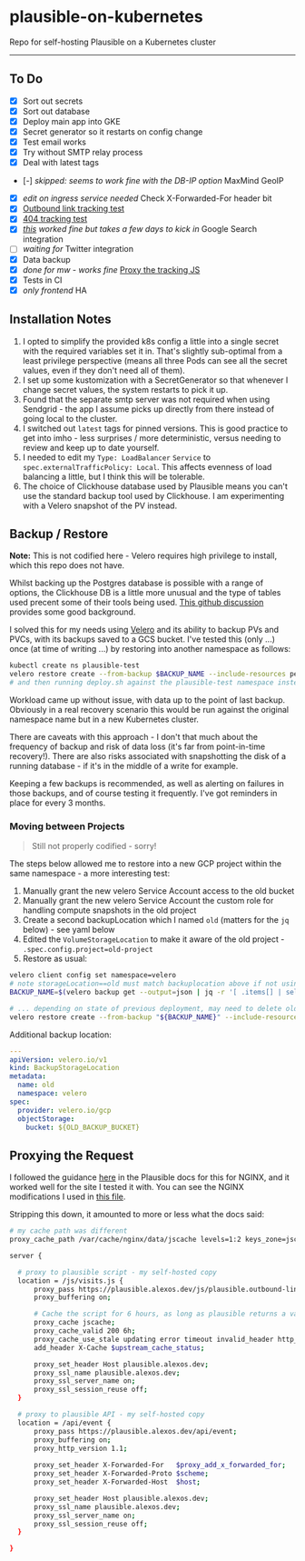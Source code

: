 # plausible-on-kubernetes

Repo for self-hosting Plausible on a Kubernetes cluster

---

## To Do

- [x] Sort out secrets
- [x] Sort out database
- [x] Deploy main app into GKE
- [x] Secret generator so it restarts on config change
- [x] Test email works
- [x] Try without SMTP relay process
- [x] Deal with latest tags
- [-] _skipped: seems to work fine with the DB-IP option_ MaxMind GeoIP
- [x] _edit on ingress service needed_ Check X-Forwarded-For header bit
- [x] [Outbound link tracking test](https://plausible.io/docs/outbound-link-click-tracking)
- [x] [404 tracking test](https://plausible.io/docs/404-error-pages-tracking)
- [x] _[this](https://plausible.io/docs/google-search-console-integration) worked fine but takes a few days to kick in_ Google Search integration
- [ ] _waiting for_ Twitter integration
- [x] Data backup
- [x] _done for mw - works fine_ [Proxy the tracking JS](https://plausible.io/docs/proxy/introduction)
- [x] Tests in CI
- [x] _only frontend_ HA

## Installation Notes

1. I opted to simplify the provided k8s config a little into a single secret with the required variables set it in. That's slightly sub-optimal from a least privilege perspective (means all three Pods can see all the secret values, even if they don't need all of them).
2. I set up some kustomization with a SecretGenerator so that whenever I change secret values, the system restarts to pick it up.
3. Found that the separate smtp server was not required when using Sendgrid - the app I assume picks up directly from there instead of going local to the cluster.
4. I switched out `latest` tags for pinned versions. This is good practice to get into imho - less surprises / more deterministic, versus needing to review and keep up to date yourself.
5. I needed to edit my `Type: LoadBalancer` `Service` to `spec.externalTrafficPolicy: Local`. This affects evenness of load balancing a little, but I think this will be tolerable.
6. The choice of Clickhouse database used by Plausible means you can't use the standard backup tool used by Clickhouse. I am experimenting with a Velero snapshot of the PV instead.

## Backup / Restore

**Note:** This is not codified here - Velero requires high privilege to install, which this repo does not have.

Whilst backing up the Postgres database is possible with a range of options, the Clickhouse DB is a little more unusual and the type of tables used precent some of their tools being used. [This github discussion](https://github.com/plausible/analytics/discussions/1226)  provides some good background.

I solved this for my needs using [Velero](https://velero.io/) and its ability to backup PVs and PVCs, with its backups saved to a GCS bucket. I've tested this (only ...) once (at time of writing ...) by restoring into another namespace as follows:

```bash
kubectl create ns plausible-test
velero restore create --from-backup $BACKUP_NAME --include-resources persistentvolumeclaims,persistentvolumes --include-namespaces=plausible --namespace-mappings plausible:plausible-test --restore-volumes=true
# and then running deploy.sh against the plausible-test namespace instead
```

Workload came up without issue, with data up to the point of last backup. Obviously in a real recovery scenario this would be run against the original namespace name but in a new Kubernetes cluster.

There are caveats with this approach - I don't that much about the frequency of backup and risk of data loss (it's far from point-in-time recovery!). There are also risks associated with snapshotting the disk of a running database - if it's in the middle of a write for example.

Keeping a few backups is recommended, as well as alerting on failures in those backups, and of course testing it frequently. I've got reminders in place for every 3 months.

### Moving between Projects

> Still not properly codified - sorry!

The steps below allowed me to restore into a new GCP project within the same namespace - a more interesting test:

1. Manually grant the new velero Service Account access to the old bucket
2. Manually grant the new velero Service Account the custom role for handling compute snapshots in the old project
3. Create a second backupLocation which I named `old` (matters for the `jq` below) - see yaml below
4. Edited the `VolumeStorageLocation` to make it aware of the old project - `.spec.config.project=old-project`
5. Restore as usual:

```sh
velero client config set namespace=velero
# note storageLocation==old must match backuplocation above if not using shared bucket
BACKUP_NAME=$(velero backup get --output=json | jq -r '[ .items[] | select(.spec.storageLocation=="old") | select(.status.phase=="Completed") | {"name": .metadata.name, "startTimestamp": (.status.startTimestamp | fromdateiso8601)} ]| sort_by(.startTimestamp)[-1].name')

# ... depending on state of previous deployment, may need to delete old PVs
velero restore create --from-backup "${BACKUP_NAME}" --include-resources persistentvolumeclaims,persistentvolumes --include-namespaces=plausible --restore-volumes=true
```

Additional backup location:

```yaml
---
apiVersion: velero.io/v1
kind: BackupStorageLocation
metadata:
  name: old
  namespace: velero
spec:
  provider: velero.io/gcp
  objectStorage:
    bucket: ${OLD_BACKUP_BUCKET}
```

## Proxying the Request

I followed the guidance [here](https://plausible.io/docs/proxy/guides/nginx) in the Plausible docs for this for NGINX, and it worked well for the site I tested it with. You can see the NGINX modifications I used in [this file](https://gitlab.com/alexos-dev/moss-work/-/blob/master/config/default.conf).

Stripping this down, it amounted to more or less what the docs said:

```sh
# my cache path was different
proxy_cache_path /var/cache/nginx/data/jscache levels=1:2 keys_zone=jscache:100m inactive=30d  use_temp_path=off max_size=100m;

server {

  # proxy to plausible script - my self-hosted copy
  location = /js/visits.js {
      proxy_pass https://plausible.alexos.dev/js/plausible.outbound-links.js;
      proxy_buffering on;

      # Cache the script for 6 hours, as long as plausible returns a valid response
      proxy_cache jscache;
      proxy_cache_valid 200 6h;
      proxy_cache_use_stale updating error timeout invalid_header http_500;
      add_header X-Cache $upstream_cache_status;

      proxy_set_header Host plausible.alexos.dev;
      proxy_ssl_name plausible.alexos.dev;
      proxy_ssl_server_name on;
      proxy_ssl_session_reuse off;
  }

  # proxy to plausible API - my self-hosted copy
  location = /api/event {
      proxy_pass https://plausible.alexos.dev/api/event;
      proxy_buffering on;
      proxy_http_version 1.1;
      
      proxy_set_header X-Forwarded-For   $proxy_add_x_forwarded_for;
      proxy_set_header X-Forwarded-Proto $scheme;
      proxy_set_header X-Forwarded-Host  $host;

      proxy_set_header Host plausible.alexos.dev;
      proxy_ssl_name plausible.alexos.dev;
      proxy_ssl_server_name on;
      proxy_ssl_session_reuse off;
  }

}
```
